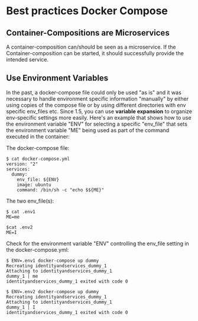 # Best practices **Docker Compose**

## Container-Compositions are **Microservices**

A container-composition can/should be seen as a microservice. If the Container-composition can be started, it should successfully provide the intended service.

## Use Environment Variables

In the past, a docker-compose file could only be used "as is" and it was necessary to handle environment specific information "manually" by either using copies of the compose file or by using different directories with env specific env_files etc.
Since 1.5, you can use **variable expansion** to organize env-specific settings more easily. Here's an example that shows how to use the environment variable "ENV" for selecting a specific "env_file" that sets the environment variable "ME" being used as part of the command executed in the container:

The docker-compose file:

    $ cat docker-compose.yml
    version: "2"
    services:
      dummy:
        env_file: ${ENV}
        image: ubuntu
        command: /bin/sh -c "echo $${ME}"

The two env_file(s):

    $ cat .env1
    ME=me

    $cat .env2
    ME=I

Check for the environment variable "ENV" controlling the env_file setting in the docker-compose.yml:

    $ ENV=.env1 docker-compose up dummy
    Recreating identityandservices_dummy_1
    Attaching to identityandservices_dummy_1
    dummy_1 | me
    identityandservices_dummy_1 exited with code 0

	$ ENV=.env2 docker-compose up dummy
    Recreating identityandservices_dummy_1
    Attaching to identityandservices_dummy_1
    dummy_1 | I
    identityandservices_dummy_1 exited with code 0
